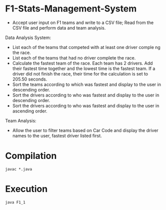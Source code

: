 # F1-Stats-Management-System
- Accept user input on F1 teams and write to a CSV file; Read from the CSV file and perform data and team analysis.
  
Data Analysis System: 
- List each of the teams that competed with at least one driver comple ng the race. 
- List each of the teams that had no driver complete the race. 
- Calculate the fastest team of the race. Each team has 2 drivers. Add their fastest time together 
and the lowest time is the fastest team. If a driver did not finish the race, their time for the 
calculation is set to 205.50 seconds.  
- Sort the teams according to which was fastest and display to the user in descending order. 
- Sort the drivers according to who was fastest and display to the user in descending order. 
- Sort the drivers according to who was fastest and display to the user in ascending order. 

Team Analysis: 
- Allow the user to filter teams based on Car Code and display the driver names to the user, 
fastest driver listed first.
 
# Compilation
```
javac *.java
```

# Execution
```
java F1_1
```
